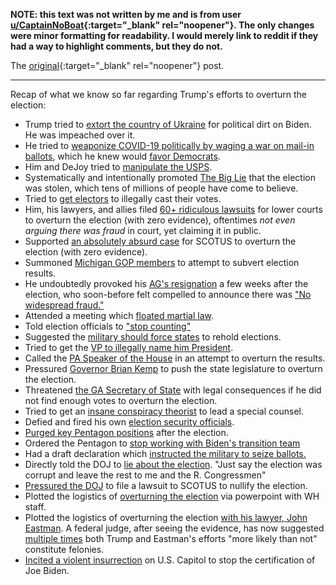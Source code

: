 **NOTE: this text was not written by me and is from user
[u/CaptainNoBoat](https://www.reddit.com/user/CaptainNoBoat){:target="_blank"
rel="noopener"}. The only changes were minor formatting for
readability.  I would merely link to reddit if they had a way to
highlight comments, but they do not.**

The
[original](https://www.reddit.com/r/politics/comments/v8tbox/discussion_thread_house_jan_6_public_hearings_day/ibsiw03/){:target="_blank"
rel="noopener"} post.

-------------------------------------------------------------------------------

Recap of what we know so far regarding Trump's efforts to overturn the election:

* Trump tried to [extort the country of Ukraine](https://www.bbc.com/news/world-us-canada-49800181) for political dirt on Biden. He was impeached over it.  
* He tried to [weaponize COVID-19 politically by waging a war on mail-in ballots](https://time.com/5887438/trump-mail-in-voting/), which he knew would [favor Democrats](https://twitter.com/votesaveamerica/status/1244668694887686145).  
* Him and DeJoy tried to [manipulate the USPS](https://www.reuters.com/article/us-usa-election-post-office/judge-blocks-politically-motivated-changes-to-u-s-postal-service-ahead-of-election-idUSKBN26836Y).   
* Systematically and intentionally promoted [The Big Lie](https://www.axios.com/trump-2020-election-fraud-misinformation-2b4e5b92-0f9e-4fb6-8733-c2f0ceefd626.html) that the election was stolen, which tens of millions of people have come to believe.  
* Tried to [get electors](https://www.wsj.com/articles/trump-campaign-wants-states-to-override-electoral-votes-for-biden-is-that-possible-11605973695) to illegally cast their votes.  
* Him, his lawyers, and allies filed [60+ ridiculous lawsuits](https://www.nytimes.com/2020/12/26/us/politics/republicans-voter-fraud.html) for lower courts to overturn the election (with zero evidence), oftentimes *not even arguing there was fraud* in court, yet claiming it in public.  
* Supported [an absolutely absurd case](https://www.supremecourt.gov/DocketPDF/22/22O155/163492/20201211095715842_TX-v-State-MPI-Reply-2020-12-11.pdf) for SCOTUS to overturn the election (with zero evidence).    
* Summoned [Michigan GOP members](https://apnews.com/article/trump-invites-michigan-gop-white-house-6ab95edd3373ecc9607381175d6f3328) to attempt to subvert election results.  
* He undoubtedly provoked his [AG's resignation](https://www.wsj.com/articles/attorney-general-william-barr-resigns-effective-dec-23-11607986828) a few weeks after the election, who soon-before felt compelled to announce there was ["No widespread fraud."](https://apnews.com/article/barr-no-widespread-election-fraud-b1f1488796c9a98c4b1a9061a6c7f49d)    
* Attended a meeting which [floated martial law](https://apnews.com/article/joe-biden-donald-trump-conspiracy-theories-elections-william-barr-6ff3dbff74aa79ee4d81f9d87b6dce9c).  
* Told election officials to ["stop counting"](https://www.newsweek.com/trump-ally-allegedly-told-arizona-official-we-need-you-stop-counting-report-1606611)  
* Suggested the [military should force states](https://www.forbes.com/sites/nicholasreimann/2020/12/19/trump-reportedly-asked-advisors-about-deploying-military-to-overturn-election/) to rehold elections.   
* Tried to get the [VP to illegally name him President](https://www.nytimes.com/2021/01/02/us/politics/gop-senators-josh-hawley-election.html).  
* Called the [PA Speaker of the House](https://www.washingtonpost.com/politics/courts_law/supreme-court-trump-pennsylvania-election-results/2020/12/08/4d39e16c-397d-11eb-98c4-25dc9f4987e8_story.html) in an attempt to overturn the results.  
* Pressured [Governor Brian Kemp](https://www.washingtonpost.com/politics/trump-kemp-call-georgia/2020/12/05/fd8d677c-3721-11eb-8d38-6aea1adb3839_story.html) to push the state legislature to overturn the election.  
* Threatened [the GA Secretary of State](https://www.washingtonpost.com/politics/trump-raffensperger-call-georgia-vote/2021/01/03/d45acb92-4dc4-11eb-bda4-615aaefd0555_story.html) with legal consequences if he did not find enough votes to overturn the election.  
* Tried to get an [insane conspiracy theorist](https://www.usatoday.com/story/news/politics/elections/2020/12/19/trump-sydney-powell-special-counsel-michael-flynn-matial-law/3978054001/) to lead a special counsel.    
* Defied and fired his own [election security officials](https://apnews.com/article/top-officials-elections-most-secure-66f9361084ccbc461e3bbf42861057a5).  
* [Purged key Pentagon positions](https://www.businessinsider.com/trump-admin-pushes-out-more-defense-advisors-in-pentagon-purge-2020-12) after the election.  
* Ordered the Pentagon to [stop working with Biden's transition team](https://www.axios.com/pentagon-biden-transition-briefings-123a9658-4af1-4632-a6e6-770117784d60.html)  
* Had a draft declaration which [instructed the military to seize ballots.](https://www.politico.com/news/2022/01/21/read-the-never-issued-trump-order-that-would-have-seized-voting-machines-527572)  
* Directly told the DOJ to [lie about the election](https://apnews.com/article/trump-urged-justice-department-to-declare-election-corrupt-0edf178869f33ddcf72d4c739bd18a5d). "Just say the election was corrupt and leave the rest to me and the R. Congressmen"  
* [Pressured the DOJ](https://www.cnbc.com/2021/06/15/trump-pressured-doj-to-challenge-election-results-emails-show-house-panel-says.html) to file a lawsuit to SCOTUS to nullify the election.  
* Plotted the logistics of [overturning the election](https://www.nytimes.com/2021/12/10/us/politics/capitol-attack-meadows-powerpoint.html) via powerpoint with WH staff.  
* Plotted the logistics of overturning the election [with his lawyer, John Eastman](https://www.politico.com/news/2022/06/07/judge-eastman-emails-jan-6-committee-00037999). A federal judge, after seeing the evidence, has now suggested [multiple times](https://storage.courtlistener.com/recap/gov.uscourts.cacd.841840/gov.uscourts.cacd.841840.260.0.pdf) both Trump and Eastman's efforts "more likely than not" constitute felonies.  
* [Incited a violent insurrection](https://www.nytimes.com/live/2021/01/06/us/electoral-vote) on U.S. Capitol to stop the certification of Joe Biden.
